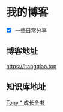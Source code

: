 # 我的博客

- [x] 一些日常分享

## 博客地址

https://itangqiao.top

## 知识库地址

[Tony ⁺ 成长全书](https://full-books.itangqiao.top/)
